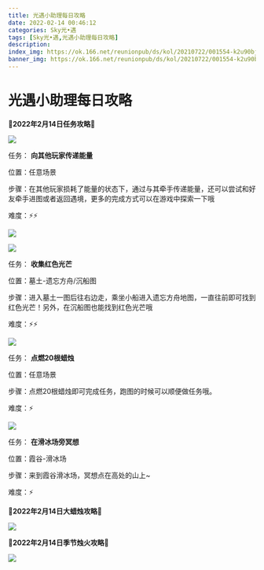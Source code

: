 ```yaml
---
title: 光遇小助理每日攻略
date: 2022-02-14 00:46:12
categories: Sky光•遇
tags: [Sky光•遇,光遇小助理每日攻略]
description: 
index_img: https://ok.166.net/reunionpub/ds/kol/20210722/001554-k2u90bj7ay.png?imageView&thumbnail=600x0&type=jpg
banner_img: https://ok.166.net/reunionpub/ds/kol/20210722/001554-k2u90bj7ay.png?imageView&thumbnail=600x0&type=jpg
---
```

# 光遇小助理每日攻略
**🌊2022年2月14日任务攻略🌊**

![](https://ok.166.net/reunionpub/ds/kol/20220214/001304-la3es2goyt.png)

任务： **向其他玩家传递能量**

位置：任意场景

步骤：在其他玩家损耗了能量的状态下，通过与其牵手传递能量，还可以尝试和好友牵手进图或者返回遇境，更多的完成方式可以在游戏中探索一下哦

难度：⚡⚡

![](https://ok.166.net/reunionpub/ds/kol/20220214/001342-kug7261f8n.png)

![](https://ok.166.net/reunionpub/ds/kol/20220214/001348-v1o7mw8dup.png)

任务： **收集红色光芒**

位置：墓土-遗忘方舟/沉船图

步骤：进入墓土一图后往右边走，乘坐小船进入遗忘方舟地图，一直往前即可找到红色光芒！另外，在沉船图也能找到红色光芒哦

难度：⚡⚡

![](https://ok.166.net/reunionpub/ds/kol/20220214/001420-jm6rkcvd15.png)

任务： **点燃20根蜡烛**

位置：任意场景

步骤：点燃20根蜡烛即可完成任务，跑图的时候可以顺便做任务哦。

难度：⚡

![](https://ok.166.net/reunionpub/ds/kol/20220214/001453-gds3ljz1bi.png)

任务： **在滑冰场旁冥想**

位置：霞谷-滑冰场

步骤：来到霞谷滑冰场，冥想点在高处的山上~

难度：⚡

 **🌊2022年2月14日大蜡烛攻略🌊**

![](https://ok.166.net/reunionpub/ds/kol/20220214/001602-arssm3ldn8.png)

  

 **🌊2022年2月14日季节烛火攻略🌊**

![](https://ok.166.net/reunionpub/ds/kol/20220214/001620-0w6jytiq9f.png)

  

  

  

  

  

